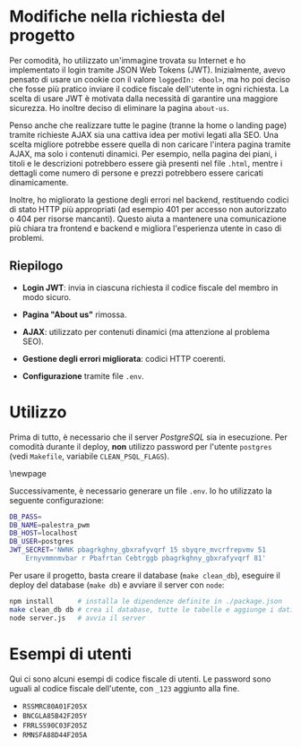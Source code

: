 # Modifiche nella richiesta del progetto

Per comodità, ho utilizzato un'immagine trovata su Internet e ho implementato il
login tramite JSON Web Tokens (JWT). Inizialmente, avevo pensato di usare un
cookie con il valore `loggedIn: <bool>`, ma ho poi deciso che fosse più pratico
inviare il codice fiscale dell'utente in ogni richiesta. La scelta di usare JWT
è motivata dalla necessità di garantire una maggiore sicurezza.  Ho inoltre
deciso di eliminare la pagina `about-us`.

Penso anche che realizzare tutte le pagine (tranne la home o landing page)
tramite richieste AJAX sia una cattiva idea per motivi legati alla SEO. Una
scelta migliore potrebbe essere quella di non caricare l'intera pagina tramite
AJAX, ma solo i contenuti dinamici. Per esempio, nella pagina dei piani, i
titoli e le descrizioni potrebbero essere già presenti nel file `.html`, mentre
i dettagli come numero di persone e prezzi potrebbero essere caricati
dinamicamente.

Inoltre, ho migliorato la gestione degli errori nel backend, restituendo codici
di stato HTTP più appropriati (ad esempio 401 per accesso non autorizzato o 404
per risorse mancanti). Questo aiuta a mantenere una comunicazione più chiara tra
frontend e backend e migliora l'esperienza utente in caso di problemi.

## Riepilogo

- **Login JWT**: invia in ciascuna richiesta il codice fiscale del membro in
  modo sicuro.

- **Pagina "About us"** rimossa.

- **AJAX**: utilizzato per contenuti dinamici (ma attenzione al problema SEO).

- **Gestione degli errori migliorata**: codici HTTP coerenti.

- **Configurazione** tramite file `.env`.

# Utilizzo

Prima di tutto, è necessario che il server *PostgreSQL* sia in esecuzione.  Per
comodità durante il deploy, **non** utilizzo password per l'utente `postgres`
(vedi `Makefile`, variabile `CLEAN_PSQL_FLAGS`).

\newpage

Successivamente, è necessario generare un file `.env`. Io ho utilizzato la
seguente configurazione:

```bash
DB_PASS=
DB_NAME=palestra_pwm
DB_HOST=localhost
DB_USER=postgres
JWT_SECRET='NWNK pbagrkghny_gbxrafyvqrf 15 sbyqre_mvcrfrepvmv 51
    Ernyvmmnmvbar r Pbafrtan Cebtrggb pbagrkghny_gbxrafyvqrf 81'
```

Per usare il progetto, basta creare il database (`make clean_db`), eseguire il
deploy del database (`make db`) e avviare il server con `node`:

```sh
npm install      # installa le dipendenze definite in ./package.json
make clean_db db # crea il database, tutte le tabelle e aggiunge i dati
node server.js   # avvia il server
```

# Esempi di utenti

Qui ci sono alcuni esempi di codice fiscale di utenti. Le password sono uguali
al codice fiscale dell'utente, con `_123` aggiunto alla fine.

- `RSSMRC80A01F205X`
- `BNCGLA85B42F205Y`
- `FRRLSS90C03F205Z`
- `RMNSFA88D44F205A`
